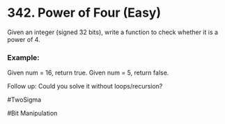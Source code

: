 # 342. Power of Four (Easy)

Given an integer (signed 32 bits), write a function to check whether it is a power of 4.

### Example:
Given num = 16, return true. Given num = 5, return false.

Follow up: Could you solve it without loops/recursion?

#TwoSigma

#Bit Manipulation